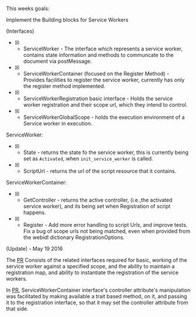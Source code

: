 
This weeks goals: 

Implement the Building blocks for Service Workers

(Interfaces)

- [X] - ServiceWorker - The interface which represents a service worker, contains state information and methods to communcate to the document via postMessage.
- [X] - ServiceWorkerContainer (focused on the Register Method) - Provides facilities to register the service worker, currently has only the register method implemented.
- [X] - ServiceWorkerRegistration basic interface - Holds the service worker registration and their scope url, which they intend to control.
- [X] - ServiceWorkerGlobalScope - holds the execution environment of a Service worker in execution.

ServiceWorker: 

- [X] - State - returns the state fo the service worker, this is currently being set as `Activated`, when `init_service_worker` is called.
- [X] - ScriptUrl - returns the url of the script resource that it contains.

ServiceWorkerContainer:

- [X] - GetController - returns the active controller, (i.e.,the activated service worker), and its being set when Registration of script happens.
- [X] - Register - Add more error handling to script Urls, and improve tests. Fix a bug of scope urls not being matched, even when provided
					from the webidl dictionary RegistrationOptions.


(Update) - May 19 2016

The [PR](https://github.com/servo/servo/pull/11114) Consists of the related interfaces required for basic, working of the service worker against a specified scope, and the ability to maintain a registration map, and ability to instantiate the registration of the service workers.

In [PR](https://github.com/servo/servo/pull/11114), ServiceWorkerContainer interface's controller attribute's manipulation was facilitated by making available a trait based method, on it, and passing it to the registration interface, so that it may set the controller attribute from that side.
